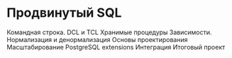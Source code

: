 # Продвинутый SQL

Командная строка. DCL и TCL
Хранимые процедуры
Зависимости. Нормализация и денормализация
Основы проектирования
Масштабирование
PostgreSQL extensions
Интеграция
Итоговый проект
